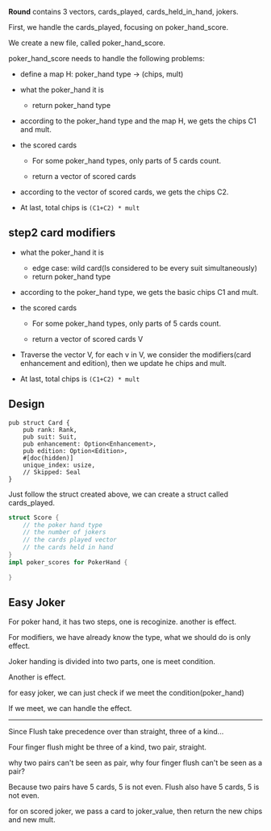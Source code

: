 



**Round** contains 3 vectors, cards_played, cards_held_in_hand, jokers.

First, we handle the cards_played, focusing on poker_hand_score.

We create a new file, called poker_hand_score.



poker_hand_score needs to handle the following problems:

* define a map H: poker_hand type -> (chips, mult)

* what the poker_hand it is

  * return poker_hand type

* according to the poker_hand type and the map H, we gets the chips C1 and mult. 

* the scored cards

  * For some poker_hand types, only parts of 5 cards count.

  * return a vector of scored cards

* according to the vector of scored cards, we gets the chips C2.

* At last, total chips is `(C1+C2) * mult`



## step2 card modifiers

* what the poker_hand it is

  * edge case: wild card(Is considered to be every suit simultaneously)
  * return poker_hand type

* according to the poker_hand type, we gets the basic chips C1 and mult.

* the scored cards

  * For some poker_hand types, only parts of 5 cards count.

  * return a vector of scored cards V

* Traverse the vector V, for each v in V, we consider the modifiers(card enhancement and edition), then we update he chips and mult.

* At last, total chips is `(C1+C2) * mult`





## Design

```
pub struct Card {
    pub rank: Rank,
    pub suit: Suit,
    pub enhancement: Option<Enhancement>,
    pub edition: Option<Edition>,
    #[doc(hidden)]
    unique_index: usize,
    // Skipped: Seal
}
```

Just follow the struct created above, we can create a struct called cards_played.

```rust
struct Score {
    // the poker hand type
    // the number of jokers
    // the cards played vector
    // the cards held in hand
}
impl poker_scores for PokerHand {
    
}
```



## Easy Joker

For poker hand, it has two steps, one is recoginize. another is effect.

For modifiers, we have already know the type, what we should do is only effect.





Joker handing is divided into two parts, one is meet condition.

Another is effect.

for easy joker, we can just check if we meet the condition(poker_hand)

If we meet, we can handle the effect.





---



Since Flush take precedence over than straight, three of a kind...

Four finger flush might be three of a kind, two pair, straight.

why two pairs can't be seen as pair, why four finger flush can't be seen as a pair?

Because two pairs have 5 cards, 5 is not even. Flush also have 5 cards, 5 is not even.



 

for on scored joker, we pass a card to joker_value, then return the new chips and new mult.

